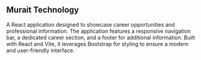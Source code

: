 ## Murait Technology

A React application designed to showcase career opportunities and professional information. The application features a responsive navigation bar, a dedicated career section, and a footer for additional information. Built with React and Vite, it leverages Bootstrap for styling to ensure a modern and user-friendly interface.
